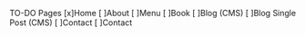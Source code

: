 TO-DO Pages
[x]Home
[ ]About
[ ]Menu
[ ]Book
[ ]Blog (CMS)
[ ]Blog Single Post (CMS)
[ ]Contact
[ ]Contact
